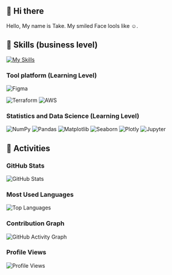 ## 👋 Hi there

Hello, My name is Take. My smiled Face lools like ☺️.

## 🚀 Skills (business level)
[![My Skills](https://skillicons.dev/icons?i=php,laravel,symfony,ts,js,python,django,nodejs,html,css,sass,tailwind,react,vue,docker,aws,mysql,postgres,npm,&perline=10)](https://skillicons.dev)
<!----
### プログラミング言語
![JavaScript](https://img.shields.io/badge/-JavaScript-F7DF1E?style=flat-square&logo=javascript&logoColor=black)
![PHP](https://img.shields.io/badge/-PHP-777BB4?style=flat-square&logo=php&logoColor=white)
![Python](https://img.shields.io/badge/-Python-3776AB?style=flat-square&logo=python&logoColor=white)
![Go](https://img.shields.io/badge/-Go-00ADD8?style=flat-square&logo=go&logoColor=white)
![Ruby](https://img.shields.io/badge/-Ruby-CC342D?style=flat-square&logo=ruby&logoColor=white)

### フレームワーク
![Django](https://img.shields.io/badge/Django-092E20?style=flat-square&logo=django&logoColor=white)
![Laravel](https://img.shields.io/badge/Laravel-FF2D20?style=flat-square&logo=laravel&logoColor=white)
![TypeScript](https://img.shields.io/badge/TypeScript-007ACC?style=flat-square&logo=typescript&logoColor=white)
![React](https://img.shields.io/badge/React-20232A?style=flat-square&logo=react&logoColor=61DAFB)
---->

### Tool platform  (Learning Level)
![Figma](https://img.shields.io/badge/Figma-F24E1E?style=flat-square&logo=figma&logoColor=white)
<!-- ![Docker](https://img.shields.io/badge/Docker-2496ED?style=flat-square&logo=docker&logoColor=white) --->
![Terraform](https://img.shields.io/badge/Terraform-623CE4?style=flat-square&logo=terraform&logoColor=white)
![AWS](https://img.shields.io/badge/AWS-232F3E?style=flat-square&logo=amazon-aws&logoColor=white)

### Statistics and Data Science (Learning Level)
![NumPy](https://img.shields.io/badge/NumPy-013243?style=flat-square&logo=numpy&logoColor=white)
![Pandas](https://img.shields.io/badge/Pandas-150458?style=flat-square&logo=pandas&logoColor=white)
![Matplotlib](https://img.shields.io/badge/Matplotlib-11557C?style=flat-square&logo=matplotlib&logoColor=white)
![Seaborn](https://img.shields.io/badge/Seaborn-4B8BBE?style=flat-square&logo=seaborn&logoColor=red)
![Plotly](https://img.shields.io/badge/Plotly-3F4F75?style=flat-square&logo=plotly&logoColor=white)
![Jupyter](https://img.shields.io/badge/Jupyter-F37626?style=flat-square&logo=jupyter&logoColor=white)

<!---
### 機械学習
![scikit-learn](https://img.shields.io/badge/scikit--learn-F7931E?style=for-the-badge&logo=scikit-learn&logoColor=white)
![TensorFlow](https://img.shields.io/badge/TensorFlow-FF6F00?style=for-the-badge&logo=tensorflow&logoColor=white)
![PyTorch](https://img.shields.io/badge/PyTorch-EE4C2C?style=for-the-badge&logo=pytorch&logoColor=white)
![Keras](https://img.shields.io/badge/Keras-D00000?style=for-the-badge&logo=keras&logoColor=white)
---->


## 🏃 Activities

### GitHub Stats
![GitHub Stats](https://github-readme-stats.vercel.app/api?username=git-take777&show_icons=true&theme=dark&count_private=true)

### Most Used Languages
![Top Languages](https://github-readme-stats.vercel.app/api/top-langs/?username=git-take777&layout=compact&theme=dark&count_private=true)

### Contribution Graph
![GitHub Activity Graph](https://github-readme-activity-graph.vercel.app/graph?username=git-take777&theme=github-dark)

### Profile Views
![Profile Views](https://komarev.com/ghpvc/?username=git-take777&color=brightgreen&style=flat-square)

<!--
**git-take777/git-take777** is a ✨ _special_ ✨ repository because its `README.md` (this file) appears on your GitHub profile.

Here are some ideas to get you started:

- 🔭 I’m currently working on ...
- 🌱 I’m currently learning ...
- 👯 I’m looking to collaborate on ...
- 🤔 I’m looking for help with ...
- 💬 Ask me about ...
- 📫 How to reach me: ...
- 😄 Pronouns: ...
- ⚡ Fun fact: ...
-->
